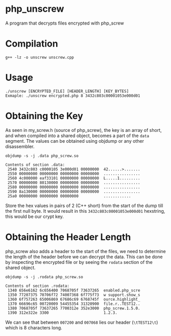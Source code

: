 # php_unscrew
A program that decrypts files encrypted with php_screw

# Compilation
`g++ -lz -o unscrew unscrew.cpp`

# Usage
```
./unscrew [ENCRYPTED_FILE] [HEADER_LENGTH] [KEY_BYTES]
Exmaple: ./unscrew encrypted.php 8 3432c803c00001053e000d01
```

# Obtaining the Key
As seen in my_screw.h (source of php_screw), the key is an array of short, and when compiled into a shared object, becomes a part of the `data` segment. The values can be obtained using objdump or any other disassembler.

```
objdump -s -j .data php_screw.so

Contents of section .data:
 2540 3432c803 c0000105 3e000d01 00000000  42......>.......
 2550 00000000 00000000 00000000 00000000  ................
 2560 4c000000 eaf33101 00000000 00000000  L.....1.........
 2570 00000000 80130000 00000000 00000000  ................
 2580 00000000 00000000 00000000 00000000  ................
 2590 8a130000 00000000 00000000 00000000  ................
 25a0 00000000 00000000 00000000           ............    
 ```
 
 Store the hex values in pairs of 2 (C++ short) from the start of the dump till the first null byte. It would result in this `3432c803c00001053e000d01` hexstring, this would be our crypt key.

# Obtaining the Header Length

php_screw also adds a header to the start of the files, we need to determine the length of the header before we can decrypt the data. This can be done by inspecting the encrypted file or by seeing the `rodata` section of the shared object.

```
objdump -s -j .rodata php_screw.so

Contents of section .rodata:
 1340 656e6162 6c656400 7068705f 73637265  enabled.php_scre
 1350 77207375 70706f72 74007368 6f775f73  w support.show_s
 1360 6f757263 65006869 67686c69 6768745f  ource.highlight_
 1370 66696c65 00720009 54455354 31320900  file.r..TEST12..
 1380 7068705f 73637265 7700312e 352e3000  php_screw.1.5.0.
 1390 312e322e 3300                        1.2.3.          
```
We can see that between `007200` and `007068` lies our header (`\tTEST12\t`) which is 8 characters long.  
